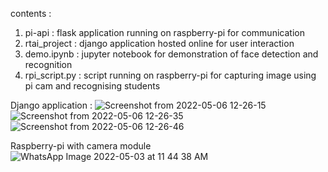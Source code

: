contents : 
1. pi-api : flask application running on raspberry-pi for communication
2. rtai_project : django application hosted online for user interaction
3. demo.ipynb : jupyter notebook for demonstration of face detection and recognition
4. rpi_script.py : script running on raspberry-pi for capturing image using pi cam and recognising students


Django application : 
![Screenshot from 2022-05-06 12-26-15](https://user-images.githubusercontent.com/47878607/167082358-b91420be-47fc-4df6-a32c-7b4181e95a1e.png)
![Screenshot from 2022-05-06 12-26-35](https://user-images.githubusercontent.com/47878607/167082362-ba65a6ed-3577-41ff-af15-0796d3d104bc.png)
![Screenshot from 2022-05-06 12-26-46](https://user-images.githubusercontent.com/47878607/167082367-36e23730-d3c8-4dab-b48b-db790f5628e1.png)


Raspberry-pi with camera module 
![WhatsApp Image 2022-05-03 at 11 44 38 AM](https://user-images.githubusercontent.com/47878607/167082385-a0dca511-835a-40ae-8358-5cf781b0ef30.jpeg)
